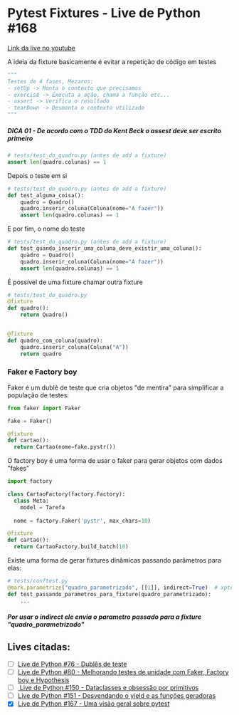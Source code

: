 #  Pytest Fixtures - Live de Python #168 
[Link da live no youtube](https://youtu.be/sidi9Z_IkLU)

A ideia da fixture basicamente é evitar a repetição de código em testes

```python
"""
Testes de 4 fases, Mezaros:
- setUp -> Monta o contexto que precisamos
- exercise -> Executa a ação, chama a função etc...
- assert -> Verifica o resultado
- tearDown -> Desmonta o contexto utilizado
"""
```

##### DICA 01 - De acordo com o TDD do Kent Beck o assest deve ser escrito primeiro
```python
# tests/test_do_quadro.py (antes de add a fixture)
assert len(quadro.colunas) == 1
```

Depois o teste em si
```python
# tests/test_do_quadro.py (antes de add a fixture)
def test_alguma_coisa():
    quadro = Quadro()
    quadro.inserir_coluna(Coluna(nome="A fazer"))
    assert len(quadro.colunas) == 1
```

E por fim, o nome do teste
```python
# tests/test_do_quadro.py (antes de add a fixture)
def test_quando_inserir_uma_coluna_deve_existir_uma_coluna():
    quadro = Quadro()
    quadro.inserir_coluna(Coluna(nome="A fazer"))
    assert len(quadro.colunas) == 1
```

É possível de uma fixture chamar outra fixture
```python
# tests/test_do_quadro.py
@fixture
def quadro():
    return Quadro()


@fixture
def quadro_com_coluna(quadro):
    quadro.inserir_coluna(Coluna("A"))
    return quadro
```

### Faker e Factory boy
Faker é um dublê de teste que cria objetos "de mentira" para simplificar a população de testes:
```python
from faker import Faker

fake = Faker()

@fixture
def cartao():
  return Cartao(nome=fake.pystr())
```

O factory boy é uma forma de usar o faker para gerar objetos com dados "fakes"
```python
import factory

class CartaoFactory(factory.Factory):
  class Meta:
    model = Tarefa
  
  nome = factory.Faker('pystr', max_chars=10)

@fixture
def cartao():
  return CartaoFactory.build_batch(10)
```

Existe uma forma de gerar fixtures dinâmicas passando parâmetros para elas:
```python
# tests/conftest.py
@mark.parametrize("quadro_parametrizado", [[1]], indirect=True)  # xpto
def test_passando_parametros_para_fixture(quadro_parametrizado):
    ...
```
##### Por usar o indirect ele envia o parametro passado para a fixture "quadro_parametrizado"

## Lives citadas:
- [ ] [Live de Python #76 - Dublês de teste](https://youtu.be/mOrsJwY2038)
- [ ] [Live de Python #80 - Melhorando testes de unidade com Faker, Factory boy e Hypothesis](https://youtu.be/HuZ2Keoc9Hs)
- [ ] [ Live de Python #150 - Dataclasses e obsessão por primitivos ](https://youtu.be/NtZY3AmsBSk)
- [ ] [Live de Python #151 - Desvendando o yield e as funções geradoras](https://youtu.be/ZjwZ9nfhsk4)
- [x] [Live de Python #167 - Uma visão geral sobre pytest](../live_167/README.md)